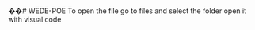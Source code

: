 ��#   W E D E - P O E 
 To open the file go to files and select the folder open it with visual code 
 
